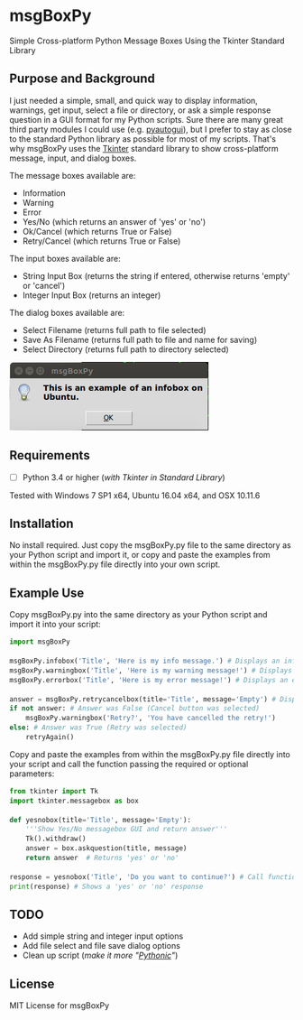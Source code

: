 # msgBoxPy
Simple Cross-platform Python Message Boxes Using the Tkinter Standard Library

## Purpose and Background
I just needed a simple, small, and quick way to display information, warnings, get input, select a file or directory, or ask a simple response question in a GUI format for my Python scripts. Sure there are many great third party modules I could use (e.g. [pyautogui](https://github.com/asweigart/pyautogui)), but I prefer to stay as close to the standard Python library as possible for most of my scripts. That's why msgBoxPy uses the [Tkinter](https://wiki.python.org/moin/TkInter) standard library to show cross-platform message, input, and dialog boxes.

The message boxes available are:
* Information
* Warning
* Error
* Yes/No (which returns an answer of 'yes' or 'no')
* Ok/Cancel (which returns True or False)
* Retry/Cancel (which returns True or False)

The input boxes available are:
* String Input Box (returns the string if entered, otherwise returns 'empty' or 'cancel')
* Integer Input Box (returns an integer)

The dialog boxes available are:
* Select Filename (returns full path to file selected)
* Save As Filename (returns full path to file and name for saving)
* Select Directory (returns full path to directory selected)

![alt text](https://github.com/lotspaih/msgBoxPy/blob/master/ex_msgBoxPyU.png "Example Image")

## Requirements
* [ ] Python 3.4 or higher (*with Tkinter in Standard Library*)

Tested with Windows 7 SP1 x64, Ubuntu 16.04 x64, and OSX 10.11.6

## Installation
No install required. Just copy the msgBoxPy.py file to the same directory as your Python script and import it, or copy and paste the examples from within the msgBoxPy.py file directly into your own script.

## Example Use
Copy msgBoxPy.py into the same directory as your Python script and import it into your script:
```python
import msgBoxPy

msgBoxPy.infobox('Title', 'Here is my info message.') # Displays an information box with OK button
msgBoxPy.warningbox('Title', 'Here is my warning message!') # Displays a warning box with OK button
msgBoxPy.errorbox('Title', 'Here is my error message!') # Displays an error box with OK button

answer = msgBoxPy.retrycancelbox(title='Title', message='Empty') # Displays Retry/Cancel box
if not answer: # Answer was False (Cancel button was selected)
    msgBoxPy.warningbox('Retry?', 'You have cancelled the retry!')
else: # Answer was True (Retry was selected)
    retryAgain()
```

Copy and paste the examples from within the msgBoxPy.py file directly into your script and call the function passing the required or optional parameters:
```python
from tkinter import Tk
import tkinter.messagebox as box

def yesnobox(title='Title', message='Empty'):
    '''Show Yes/No messagebox GUI and return answer'''
    Tk().withdraw()
    answer = box.askquestion(title, message)
    return answer  # Returns 'yes' or 'no'
    
response = yesnobox('Title', 'Do you want to continue?') # Call function and pass title and message
print(response) # Shows a 'yes' or 'no' response
```

## TODO
* Add simple string and integer input options
* Add file select and file save dialog options
* Clean up script (*make it more "[Pythonic](http://docs.python-guide.org/en/latest/writing/style/)"*)

## License
MIT License for msgBoxPy
